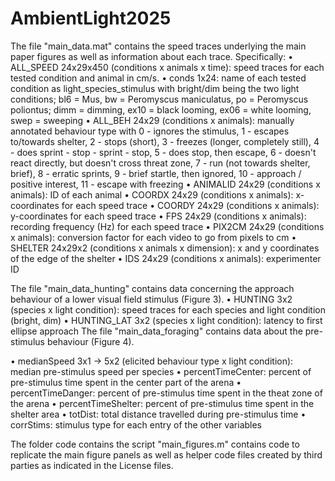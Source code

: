 # AmbientLight2025

The file "main_data.mat" contains the speed traces underlying the main paper figures as well as information about each trace. Specifically:
•	ALL_SPEED 24x29x450 (conditions x animals x time): speed traces for each tested condition and animal in cm/s.
•	conds 1x24: name of each tested condition as light_species_stimulus with bright/dim being the two light conditions; bl6 = Mus, bw = Peromyscus maniculatus, po = Peromyscus poliontus; dimm = dimming, ex10 = black looming, ex06 = white looming, swep = sweeping
•	ALL_BEH 24x29 (conditions x animals): manually annotated behaviour type with 0 - ignores the stimulus, 1 - escapes to/towards shelter, 2 - stops (short), 3 - freezes (longer, completely still), 4 - does sprint - stop - sprint - stop, 5 - does stop, then escape, 6 - doesn't react directly, but doesn't cross threat zone, 7 - run (not towards shelter, brief), 8 - erratic sprints, 9 - brief startle, then ignored, 10 - approach / positive interest, 11 - escape with freezing
•	ANIMALID 24x29 (conditions x animals): ID of each animal
•	COORDX 24x29 (conditions x animals): x-coordinates for each speed trace
•	COORDY 24x29 (conditions x animals): y-coordinates for each speed trace
•	FPS 24x29 (conditions x animals): recording frequency (Hz) for each speed trace
•	PIX2CM 24x29 (conditions x animals): conversion factor for each video to go from pixels to cm
•	SHELTER 24x29x2 (conditions x animals x dimension): x and y coordinates of the edge of the shelter
•	IDS 24x29 (conditions x animals): experimenter ID


The file "main_data_hunting" contains data concerning the approach behaviour of a lower visual field stimulus (Figure 3).
•	HUNTING 3x2 (species x light condition): speed traces for each species and light condition (bright, dim)
•	HUNTING_LAT 3x2 (species x light condition): latency to first ellipse approach
The file "main_data_foraging" contains data about the pre-stimulus behaviour (Figure 4).


•	medianSpeed 3x1 -> 5x2 (elicited behaviour type x light condition): median pre-stimulus speed per species
•	percentTimeCenter: percent of pre-stimulus time spent in the center part of the arena
•	percentTimeDanger: percent of pre-stimulus time spent in the theat zone of the arena
•	percentTimeShelter: percent of pre-stimulus time spent in the shelter area
•	totDist: total distance travelled during pre-stimulus time
•	corrStims: stimulus type for each entry of the other variables


The folder code contains the script "main_figures.m" contains code to replicate the main figure panels as well as helper code files created by third parties as indicated in the License files.

